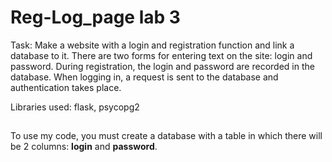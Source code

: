# Reg-Log_page lab 3
Task: Make a website with a login and registration function and link a database to it.
There are two forms for entering text on the site: login and password.
During registration, the login and password are recorded in the database. When logging in, a request is sent to the database and authentication takes place.

Libraries used: flask, psycopg2

##
To use my code, you must create a database with a table in which there will be 2 columns: **login** and **password**.
